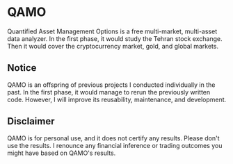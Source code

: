 # QAMO

Quantified Asset Management Options is a free multi-market, multi-asset data analyzer. In the first phase, it would study the Tehran stock exchange. Then it would cover the cryptocurrency market, gold, and global markets.

## Notice
QAMO is an offspring of previous projects I conducted individually in the past. In the first phase, it would manage to rerun the previously written code. However, I will improve its reusability, maintenance, and development. 

## Disclaimer
QAMO is for personal use, and it does not certify any results. Please don't use the results. I renounce any financial inference or trading outcomes you might have based on QAMO's results.

